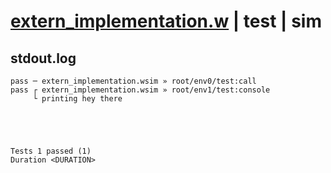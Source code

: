 # [extern_implementation.w](../../../../examples/tests/valid/extern_implementation.w) | test | sim

## stdout.log
```log
pass ─ extern_implementation.wsim » root/env0/test:call   
pass ┌ extern_implementation.wsim » root/env1/test:console
     └ printing hey there
 




Tests 1 passed (1) 
Duration <DURATION>

```

